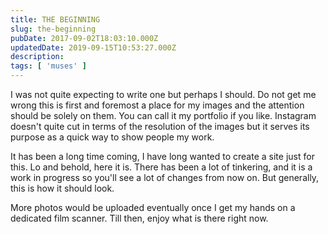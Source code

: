 ```yaml
---
title: THE BEGINNING
slug: the-beginning
pubDate: 2017-09-02T18:03:10.000Z
updatedDate: 2019-09-15T10:53:27.000Z
description: 
tags: [ 'muses' ]
---
```


I was not quite expecting to write one but perhaps I should. Do not get me wrong this is first and foremost a place for my images and the attention should be solely on them. You can call it my portfolio if you like. Instagram doesn't quite cut in terms of the resolution of the images but it serves its purpose as a quick way to show people my work.

It has been a long time coming, I have long wanted to create a site just for this. Lo and behold, here it is. There has been a lot of tinkering, and it is a work in progress so you'll see a lot of changes from now on. But generally, this is how it should look.

More photos would be uploaded eventually once I get my hands on a dedicated film scanner. Till then, enjoy what is there right now.
